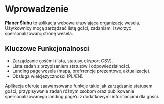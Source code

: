 # Wprowadzenie

**Planer Ślubu** to aplikacja webowa ułatwiająca organizację wesela. Użytkownicy mogą zarządzać listą gości, zadaniami i tworzyć spersonalizowaną stronę wesela.

## Kluczowe Funkcjonalności
- Zarządzanie gośćmi (lista, statusy, eksport CSV).
- Lista zadań z przypisaniem statusów i odpowiedzialności.
- Landing page wesela (mapa, preferencje prezentowe, aktualizacje).
- Obsługa wielojęzyczności (PL/EN).

Aplikacja oferuje zaawansowane funkcje takie jak zarządzanie statusem gości, przypisywanie zadań różnym osobom oraz publikowanie spersonalizowanego landing page’u z dodatkowymi informacjami dla gości.